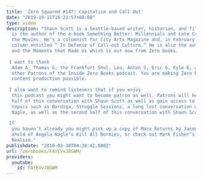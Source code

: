 ```yaml
---
title: 'Zero Squared #147: Capitalism and Call Out'
date: "2019-10-11T16:22:57+08:00"
type: video
description: "Shaun Scott is a Seattle-based writer, historian, and filmmaker. He
  is the author of the e-book Something Better: Millennials and Late Capitalism at
  the Movies. He’s a columnist for City Arts Magazine and, in February, he wrote a
  column entitled ” In Defense of Call-out Culture.” He is also the author of Millennials
  and the Moments that Made Us which is out now from Zero books.  I want to thank
  Adam A, Thomas G, the Frankfurt Shul, Leo, Anton S, Eric G, Kyle E, and the 236
  other Patrons of the Inside Zero Books podcast. You are making Zero Books’ digital
  content production possible.  I also want to remind listeners that if you enjoy
  this podcast you might want to become patron as well. Patrons will hear the second
  half of this conversation with Shaun Scott as well as gain access to episodes on
  topics such as Bordiga, Struggle Sessions, a long lost conversation with Angela
  Nagle, as well as the second half of this conversation with Shaun Scott.  If
  you haven’t already you might pick up a copy of Marx Returns by Jason Barker, get
  ahold of Angela Nagle’s Kill All Normies, or check out Mark Fisher’s Capitalist
  Realism."
publishdate: "2018-03-30T04:38:42.000Z"
url: /zerobooks/FAYEVvJ8GWM/
providers:
  youtube:
    id: FAYEVvJ8GWM
---
```

